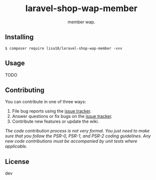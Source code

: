 <h1 align="center"> laravel-shop-wap-member </h1>

<p align="center"> member wap.</p>


## Installing

```shell
$ composer require lisa18/laravel-shop-wap-member -vvv
```

## Usage

TODO

## Contributing

You can contribute in one of three ways:

1. File bug reports using the [issue tracker](https://github.com/lisa18/laravel-shop-wap-member/issues).
2. Answer questions or fix bugs on the [issue tracker](https://github.com/lisa18/laravel-shop-wap-member/issues).
3. Contribute new features or update the wiki.

_The code contribution process is not very formal. You just need to make sure that you follow the PSR-0, PSR-1, and PSR-2 coding guidelines. Any new code contributions must be accompanied by unit tests where applicable._

## License

dev